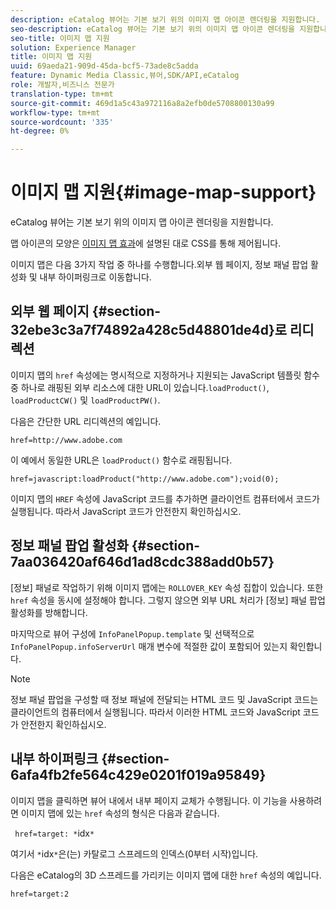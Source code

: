 ```yaml
---
description: eCatalog 뷰어는 기본 보기 위의 이미지 맵 아이콘 렌더링을 지원합니다.
seo-description: eCatalog 뷰어는 기본 보기 위의 이미지 맵 아이콘 렌더링을 지원합니다.
seo-title: 이미지 맵 지원
solution: Experience Manager
title: 이미지 맵 지원
uuid: 69aeda21-909d-45da-bcf5-73ade8c5adda
feature: Dynamic Media Classic,뷰어,SDK/API,eCatalog
role: 개발자,비즈니스 전문가
translation-type: tm+mt
source-git-commit: 469d1a5c43a972116a8a2efb0de5708800130a99
workflow-type: tm+mt
source-wordcount: '335'
ht-degree: 0%

---
```



# 이미지 맵 지원{#image-map-support}

eCatalog 뷰어는 기본 보기 위의 이미지 맵 아이콘 렌더링을 지원합니다.

맵 아이콘의 모양은 [이미지 맵 효과](../../c-html5-s7-aem-asset-viewers/c-html5-20-ecatalog-viewer-about/c-html5-20-ecatalog-viewer-customizingviewer/r-html5-ecatalog-viewer-20-customize-imagemapeffect.md#reference-261df27d1ed145c882b26b88e33a0289)에 설명된 대로 CSS를 통해 제어됩니다.

이미지 맵은 다음 3가지 작업 중 하나를 수행합니다.외부 웹 페이지, 정보 패널 팝업 활성화 및 내부 하이퍼링크로 이동합니다.

## 외부 웹 페이지 {#section-32ebe3c3a7f74892a428c5d48801de4d}로 리디렉션

이미지 맵의 `href` 속성에는 명시적으로 지정하거나 지원되는 JavaScript 템플릿 함수 중 하나로 래핑된 외부 리소스에 대한 URL이 있습니다.`loadProduct()`, `loadProductCW()` 및 `loadProductPW()`.

다음은 간단한 URL 리디렉션의 예입니다.

`href=http://www.adobe.com`

이 예에서 동일한 URL은 `loadProduct()` 함수로 래핑됩니다.

`href=javascript:loadProduct("http://www.adobe.com");void(0);`

이미지 맵의 `HREF` 속성에 JavaScript 코드를 추가하면 클라이언트 컴퓨터에서 코드가 실행됩니다. 따라서 JavaScript 코드가 안전한지 확인하십시오.

## 정보 패널 팝업 활성화 {#section-7aa036420af646d1ad8cdc388add0b57}

[정보] 패널로 작업하기 위해 이미지 맵에는 `ROLLOVER_KEY` 속성 집합이 있습니다. 또한 `href` 속성을 동시에 설정해야 합니다. 그렇지 않으면 외부 URL 처리가 [정보] 패널 팝업 활성화를 방해합니다.

마지막으로 뷰어 구성에 `InfoPanelPopup.template` 및 선택적으로 `InfoPanelPopup.infoServerUrl` 매개 변수에 적절한 값이 포함되어 있는지 확인합니다.

>[!NOTE]
>
>정보 패널 팝업을 구성할 때 정보 패널에 전달되는 HTML 코드 및 JavaScript 코드는 클라이언트의 컴퓨터에서 실행됩니다. 따라서 이러한 HTML 코드와 JavaScript 코드가 안전한지 확인하십시오.

## 내부 하이퍼링크 {#section-6afa4fb2fe564c429e0201f019a95849}

이미지 맵을 클릭하면 뷰어 내에서 내부 페이지 교체가 수행됩니다. 이 기능을 사용하려면 이미지 맵에 있는 `href` 속성의 형식은 다음과 같습니다.

` href=target: *`idx`*`

여기서 `*`idx`*`은(는) 카탈로그 스프레드의 인덱스(0부터 시작)입니다.

다음은 eCatalog의 3D 스프레드를 가리키는 이미지 맵에 대한 `href` 속성의 예입니다.

`href=target:2`
